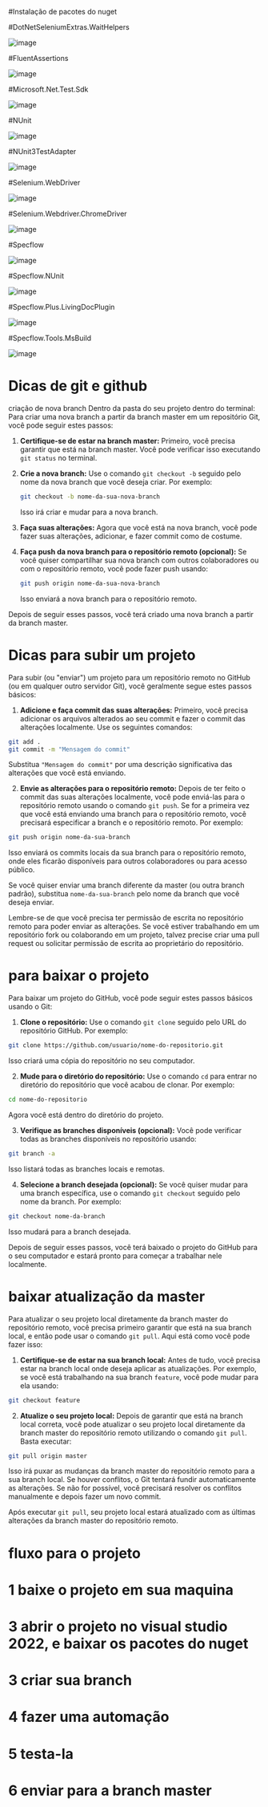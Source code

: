 #Instalação de pacotes do nuget

#DotNetSeleniumExtras.WaitHelpers

![image](https://github.com/Saulovilela/PraticaSeleniumCsharp/assets/87072804/e97fa4db-24e4-4fc2-bacd-9074cd4f6ad9) 

#FluentAssertions

![image](https://github.com/Saulovilela/PraticaSeleniumCsharp/assets/87072804/ff48aecb-4969-4ebe-a6eb-e3f04676eba4)

#Microsoft.Net.Test.Sdk

![image](https://github.com/Saulovilela/PraticaSeleniumCsharp/assets/87072804/378d0ce0-3dbf-49a7-8370-198666db73b4)

#NUnit

![image](https://github.com/Saulovilela/PraticaSeleniumCsharp/assets/87072804/ed99670d-2ba8-47ae-8105-f898f3e2a8a8)

#NUnit3TestAdapter

![image](https://github.com/Saulovilela/PraticaSeleniumCsharp/assets/87072804/125fbd5b-a1b1-4bd7-a575-279cde6d2ecd)

#Selenium.WebDriver

![image](https://github.com/Saulovilela/PraticaSeleniumCsharp/assets/87072804/73c5626d-3b17-4b01-8d2c-b9e6b753a75f)

#Selenium.Webdriver.ChromeDriver

![image](https://github.com/Saulovilela/PraticaSeleniumCsharp/assets/87072804/b908542b-03f5-4fbe-b0c9-17f51e0e452c)

#Specflow

![image](https://github.com/Saulovilela/PraticaSeleniumCsharp/assets/87072804/a6b56f25-f39b-48e6-9d9b-4767fb70ff9a)

#Specflow.NUnit

![image](https://github.com/Saulovilela/PraticaSeleniumCsharp/assets/87072804/d67fd7ed-dd0e-47cd-9cc8-852cd58f79f9)

#Specflow.Plus.LivingDocPlugin

![image](https://github.com/Saulovilela/PraticaSeleniumCsharp/assets/87072804/66ca18a9-9186-427e-b940-9dad8578633c)

#Specflow.Tools.MsBuild

![image](https://github.com/Saulovilela/PraticaSeleniumCsharp/assets/87072804/ac89fc86-fec0-4409-ab0c-7f2a8cb97aaa)


# Dicas de git e github

criação de nova branch
Dentro da pasta do seu projeto dentro do terminal:
Para criar uma nova branch a partir da branch master em um repositório Git, você pode seguir estes passos:

1. **Certifique-se de estar na branch master:** Primeiro, você precisa garantir que está na branch master. Você pode verificar isso executando `git status` no terminal.

2. **Crie a nova branch:** Use o comando `git checkout -b` seguido pelo nome da nova branch que você deseja criar. Por exemplo:
   
   ```bash
   git checkout -b nome-da-sua-nova-branch
   ```

   Isso irá criar e mudar para a nova branch.

3. **Faça suas alterações:** Agora que você está na nova branch, você pode fazer suas alterações, adicionar, e fazer commit como de costume.

4. **Faça push da nova branch para o repositório remoto (opcional):** Se você quiser compartilhar sua nova branch com outros colaboradores ou com o repositório remoto, você pode fazer push usando:
   
   ```bash
   git push origin nome-da-sua-nova-branch
   ```

   Isso enviará a nova branch para o repositório remoto.

Depois de seguir esses passos, você terá criado uma nova branch a partir da branch master.

# Dicas para subir um projeto
Para subir (ou "enviar") um projeto para um repositório remoto no GitHub (ou em qualquer outro servidor Git), você geralmente segue estes passos básicos:

1. **Adicione e faça commit das suas alterações:** Primeiro, você precisa adicionar os arquivos alterados ao seu commit e fazer o commit das alterações localmente. Use os seguintes comandos:

```bash
git add .
git commit -m "Mensagem do commit"
```

Substitua `"Mensagem do commit"` por uma descrição significativa das alterações que você está enviando.

2. **Envie as alterações para o repositório remoto:** Depois de ter feito o commit das suas alterações localmente, você pode enviá-las para o repositório remoto usando o comando `git push`. Se for a primeira vez que você está enviando uma branch para o repositório remoto, você precisará especificar a branch e o repositório remoto. Por exemplo:

```bash
git push origin nome-da-sua-branch
```

Isso enviará os commits locais da sua branch para o repositório remoto, onde eles ficarão disponíveis para outros colaboradores ou para acesso público.

Se você quiser enviar uma branch diferente da master (ou outra branch padrão), substitua `nome-da-sua-branch` pelo nome da branch que você deseja enviar.

Lembre-se de que você precisa ter permissão de escrita no repositório remoto para poder enviar as alterações. Se você estiver trabalhando em um repositório fork ou colaborando em um projeto, talvez precise criar uma pull request ou solicitar permissão de escrita ao proprietário do repositório.
# para baixar o projeto
Para baixar um projeto do GitHub, você pode seguir estes passos básicos usando o Git:

1. **Clone o repositório:** Use o comando `git clone` seguido pelo URL do repositório GitHub. Por exemplo:

```bash
git clone https://github.com/usuario/nome-do-repositorio.git
```

Isso criará uma cópia do repositório no seu computador.

2. **Mude para o diretório do repositório:** Use o comando `cd` para entrar no diretório do repositório que você acabou de clonar. Por exemplo:

```bash
cd nome-do-repositorio
```

Agora você está dentro do diretório do projeto.

3. **Verifique as branches disponíveis (opcional):** Você pode verificar todas as branches disponíveis no repositório usando:

```bash
git branch -a
```

Isso listará todas as branches locais e remotas.

4. **Selecione a branch desejada (opcional):** Se você quiser mudar para uma branch específica, use o comando `git checkout` seguido pelo nome da branch. Por exemplo:

```bash
git checkout nome-da-branch
```

Isso mudará para a branch desejada.

Depois de seguir esses passos, você terá baixado o projeto do GitHub para o seu computador e estará pronto para começar a trabalhar nele localmente.


# baixar atualização da master

Para atualizar o seu projeto local diretamente da branch master do repositório remoto, você precisa primeiro garantir que está na sua branch local, e então pode usar o comando `git pull`. Aqui está como você pode fazer isso:

1. **Certifique-se de estar na sua branch local:** Antes de tudo, você precisa estar na branch local onde deseja aplicar as atualizações. Por exemplo, se você está trabalhando na sua branch `feature`, você pode mudar para ela usando:

```bash
git checkout feature
```

2. **Atualize o seu projeto local:** Depois de garantir que está na branch local correta, você pode atualizar o seu projeto local diretamente da branch master do repositório remoto utilizando o comando `git pull`. Basta executar:

```bash
git pull origin master
```

Isso irá puxar as mudanças da branch master do repositório remoto para a sua branch local. Se houver conflitos, o Git tentará fundir automaticamente as alterações. Se não for possível, você precisará resolver os conflitos manualmente e depois fazer um novo commit.

Após executar `git pull`, seu projeto local estará atualizado com as últimas alterações da branch master do repositório remoto.

# fluxo para o projeto
# 1 baixe o projeto em sua maquina
# 3 abrir o projeto no visual studio 2022, e baixar os pacotes do nuget
# 3 criar sua branch
# 4 fazer uma automação
# 5 testa-la
# 6 enviar para a branch master
